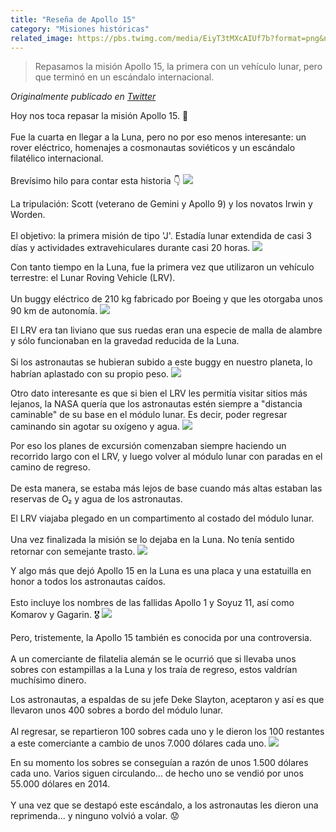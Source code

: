 ```yaml
---
title: "Reseña de Apollo 15"
category: "Misiones históricas"
related_image: https://pbs.twimg.com/media/EiyT3tMXcAIUf7b?format=png&name=240x240
---
```

> Repasamos la misión Apollo 15, la primera con un vehículo lunar, pero que terminó en un escándalo internacional.

*Originalmente publicado en [Twitter](https://twitter.com/guidodecaso/status/1309584182927077377)*

<div class="card-tweets" dir="auto">
    <p>Hoy nos toca repasar la misión Apollo 15. 🚀<br />
<br />
Fue la cuarta en llegar a la Luna, pero no por eso menos interesante: un rover eléctrico, homenajes a cosmonautas soviéticos y un escándalo filatélico internacional.<br />
<br />
Brevísimo hilo para contar esta historia 👇 <span class="entity-image"><a href="https://pbs.twimg.com/media/EiyT3tMXcAIUf7b.png" target="_blank"><img src="https://pbs.twimg.com/media/EiyT3tMXcAIUf7b.png"></a></span></p>
    <p>La tripulación: Scott (veterano de Gemini y Apollo 9) y los novatos Irwin y Worden.<br />
<br />
El objetivo: la primera misión de tipo 'J'. Estadía lunar extendida de casi 3 días y actividades extravehiculares durante casi 20 horas. <span class="entity-image"><a href="https://pbs.twimg.com/media/EiyT4K2X0AIcjPE.jpg" target="_blank"><img src="https://pbs.twimg.com/media/EiyT4K2X0AIcjPE.jpg"></a></span></p>
    <p>Con tanto tiempo en la Luna, fue la primera vez que utilizaron un vehículo terrestre: el Lunar Roving Vehicle (LRV). <br />
<br />
Un buggy eléctrico de 210 kg fabricado por Boeing y que les otorgaba unos 90 km de autonomía. <span class="entity-image"><a href="https://pbs.twimg.com/media/EiyT4m0WkAUuGQQ.png" target="_blank"><img src="https://pbs.twimg.com/media/EiyT4m0WkAUuGQQ.png"></a></span></p>
    <p>El LRV era tan liviano que sus ruedas eran una especie de malla de alambre y sólo funcionaban en la gravedad reducida de la Luna.<br />
<br />
Si los astronautas se hubieran subido a este buggy en nuestro planeta, lo habrían aplastado con su propio peso. <span class="entity-image"><a href="https://pbs.twimg.com/media/EiyT5G7XgAQwae-.jpg" target="_blank"><img src="https://pbs.twimg.com/media/EiyT5G7XgAQwae-.jpg"></a></span></p>
    <p>Otro dato interesante es que si bien el LRV les permitía visitar sitios más lejanos, la NASA quería que los astronautas estén siempre a "distancia caminable" de su base en el módulo lunar. Es decir, poder regresar caminando sin agotar su oxígeno y agua. <span class="entity-image"><a href="https://pbs.twimg.com/media/EiyT5kIWAAMypZC.png" target="_blank"><img src="https://pbs.twimg.com/media/EiyT5kIWAAMypZC.png"></a></span></p>
    <p>Por eso los planes de excursión comenzaban siempre haciendo un recorrido largo con el LRV, y luego volver al módulo lunar con paradas en el camino de regreso.<br />
<br />
De esta manera, se estaba más lejos de base cuando más altas estaban las reservas de O₂ y agua de los astronautas.</p>
    <p>El LRV viajaba plegado en un compartimento al costado del módulo lunar. <br />
<br />
Una vez finalizada la misión se lo dejaba en la Luna. No tenía sentido retornar con semejante trasto. <span class="entity-image"><a href="https://pbs.twimg.com/media/EiyT6dqXgAM4pMF.jpg" target="_blank"><img src="https://pbs.twimg.com/media/EiyT6dqXgAM4pMF.jpg"></a></span></p>
    <p>Y algo más que dejó Apollo 15 en la Luna es una placa y una estatuilla en honor a todos los astronautas caídos.<br />
<br />
Esto incluye los nombres de las fallidas Apollo 1 y Soyuz 11, así como Komarov y Gagarin. 🎖️ <span class="entity-image"><a href="https://pbs.twimg.com/media/EiyT64_XYAE6gSh.jpg" target="_blank"><img src="https://pbs.twimg.com/media/EiyT64_XYAE6gSh.jpg"></a></span></p>
    <p>Pero, tristemente, la Apollo 15 también es conocida por una controversia.<br />
<br />
A un comerciante de filatelia alemán se le ocurrió que si llevaba unos sobres con estampillas a la Luna y los traía de regreso, estos valdrían muchísimo dinero.</p>
    <p>Los astronautas, a espaldas de su jefe Deke Slayton, aceptaron y así es que llevaron unos 400 sobres a bordo del módulo lunar.<br />
<br />
Al regresar, se repartieron 100 sobres cada uno y le dieron los 100 restantes a este comerciante a cambio de unos 7.000 dólares cada uno. <span class="entity-image"><a href="https://pbs.twimg.com/media/EiyT7blWAAYlP3D.jpg" target="_blank"><img src="https://pbs.twimg.com/media/EiyT7blWAAYlP3D.jpg"></a></span></p>
    <p>En su momento los sobres se conseguían a razón de unos 1.500 dólares cada uno. Varios siguen circulando... de hecho uno se vendió por unos 55.000 dólares en 2014.<br />
<br />
Y una vez que se destapó este escándalo, a los astronautas les dieron una reprimenda... y ninguno volvió a volar. 😟</p>
    <p><a class="entity-mention entity-mention-first" href="https://twitter.com/threadreaderapp"></a></p>
</div>

